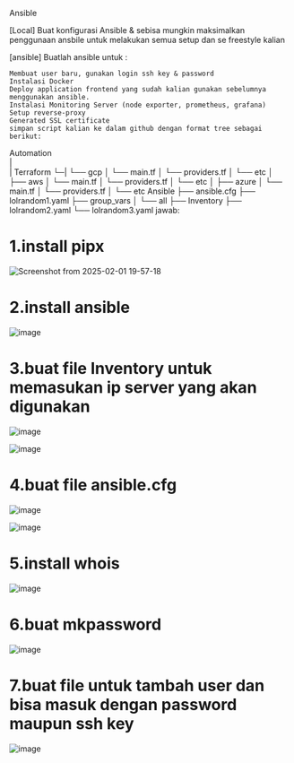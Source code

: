 Ansible

[Local]
Buat konfigurasi Ansible & sebisa mungkin maksimalkan penggunaan ansbile untuk melakukan semua setup dan se freestyle kalian

[ansible]
Buatlah ansible untuk :

    Membuat user baru, gunakan login ssh key & password
    Instalasi Docker
    Deploy application frontend yang sudah kalian gunakan sebelumnya menggunakan ansible.
    Instalasi Monitoring Server (node exporter, prometheus, grafana)
    Setup reverse-proxy
    Generated SSL certificate
    simpan script kalian ke dalam github dengan format tree sebagai berikut:

  Automation  
  |  
  | Terraform
  └─|   └── gcp
       │   └── main.tf
       │    └── providers.tf
       │    └── etc
       │   ├── aws
       │    └── main.tf
       │    └── providers.tf
       │    └── etc
       │  ├── azure
       │    └── main.tf
       │    └── providers.tf
       │    └── etc
    Ansible
    ├── ansible.cfg
    ├── lolrandom1.yaml
    ├── group_vars
    │ └── all
    ├── Inventory
    ├── lolrandom2.yaml
    └── lolrandom3.yaml
jawab:

# 1.install pipx

![Screenshot from 2025-02-01 19-57-18](https://github.com/user-attachments/assets/557d273f-fe14-4b03-958c-d2ef37e86056)

# 2.install ansible

![image](https://github.com/user-attachments/assets/d57dea0e-dbff-48e7-a57f-795d11ae8c4e)

# 3.buat file Inventory untuk memasukan ip server yang akan digunakan

![image](https://github.com/user-attachments/assets/8ec9501d-a96d-4116-a4d9-2b6664e773ef)

![image](https://github.com/user-attachments/assets/c19ec00e-c36e-4a8d-9fab-f00372307cc2)

# 4.buat file ansible.cfg

![image](https://github.com/user-attachments/assets/7b356ffd-715f-41e0-9197-4de03d9a3496)

![image](https://github.com/user-attachments/assets/b07df213-02f6-454b-8d05-a509e55ee48f)

# 5.install whois

![image](https://github.com/user-attachments/assets/e598da40-59d7-4845-b981-e6037a0a5085)

# 6.buat mkpassword

![image](https://github.com/user-attachments/assets/eb275eed-cd7a-4939-a96e-40643072aa2b)

# 7.buat file untuk tambah user dan bisa masuk dengan password maupun ssh key

![image](https://github.com/user-attachments/assets/ab1a79e6-d57c-4c54-9896-f29fb07141a7)

